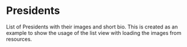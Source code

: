 Presidents
==========

List of Presidents with their images and short bio. This is created as an example to show the usage of the list view with loading the images from resources.

